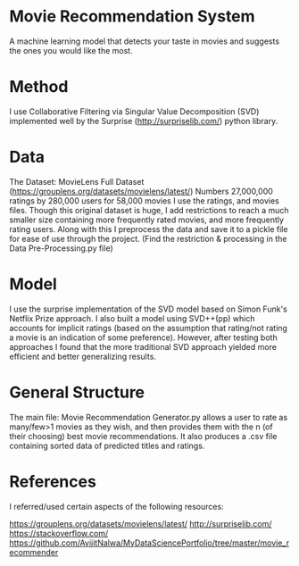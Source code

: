# Movie Recommendation System
 A machine learning model that detects your taste in movies and suggests the ones you would like the most.

# Method
 I use Collaborative Filtering via Singular Value Decomposition (SVD) implemented well by the Surprise (http://surpriselib.com/) python library.  

# Data
 The Dataset: MovieLens Full Dataset (https://grouplens.org/datasets/movielens/latest/)
 Numbers
27,000,000 ratings by 280,000 users for 58,000 movies 
 I use the ratings, and movies files. Though this original dataset is huge, I add restrictions to reach a much smaller size containing more frequently rated movies, and more frequently rating users. Along with this I preprocess the data and save it to a pickle file for ease of use through the project. (Find the restriction & processing in the Data Pre-Processing.py file)

# Model
 I use the surprise implementation of the SVD model based on Simon Funk's Netflix Prize approach. I also built a model using SVD++(pp) which accounts for implicit ratings (based on the assumption that rating/not rating a movie is an indication of some preference). However, after testing both approaches I found that the more traditional SVD approach yielded more efficient and better generalizing results. 

# General Structure
 The main file: Movie Recommendation Generator.py allows a user to rate as many/few>1 movies as they wish, and then provides them with the n (of their choosing) best movie recommendations. It also produces a .csv file containing sorted data of predicted titles and ratings.

# References
 I referred/used certain aspects of the following resources:
 
 https://grouplens.org/datasets/movielens/latest/
 http://surpriselib.com/
 https://stackoverflow.com/
 https://github.com/AvijitNalwa/MyDataSciencePortfolio/tree/master/movie_recommender



